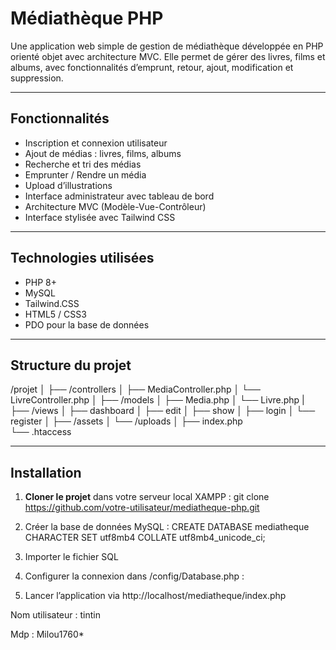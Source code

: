 # Médiathèque PHP

Une application web simple de gestion de médiathèque développée en PHP orienté objet avec architecture MVC. Elle permet de gérer des livres, films et albums, avec fonctionnalités d’emprunt, retour, ajout, modification et suppression.

---

##  Fonctionnalités

-  Inscription et connexion utilisateur
-  Ajout de médias : livres, films, albums
-  Recherche et tri des médias
-  Emprunter / Rendre un média
-  Upload d’illustrations
-  Interface administrateur avec tableau de bord
-  Architecture MVC (Modèle-Vue-Contrôleur)
-  Interface stylisée avec Tailwind CSS

---

##  Technologies utilisées

- PHP 8+
- MySQL 
- Tailwind.CSS 
- HTML5 / CSS3
- PDO pour la base de données

---

##  Structure du projet

/projet
│
├── /controllers
│   ├── MediaController.php
│   └── LivreController.php
│
├── /models
│   ├── Media.php
│   └── Livre.php
|
├── /views
│   ├── dashboard
│   ├── edit
│   ├── show
│   ├── login
│   └── register
│
├── /assets
│   └── /uploads
│
├── index.php       
└── .htaccess       



---

##  Installation

1. **Cloner le projet** dans votre serveur local XAMPP :
   git clone https://github.com/votre-utilisateur/mediatheque-php.git

2. Créer la base de données MySQL :
   CREATE DATABASE mediatheque CHARACTER SET utf8mb4 COLLATE utf8mb4_unicode_ci;

3. Importer le fichier SQL
4. Configurer la connexion dans /config/Database.php :
5. Lancer l’application via http://localhost/mediatheque/index.php

Nom utilisateur : tintin

Mdp : Milou1760*
